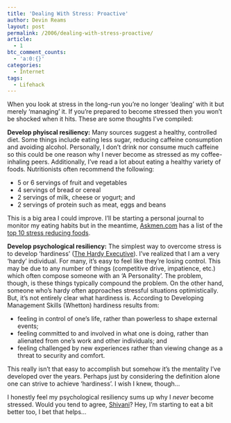 ```yaml
---
title: 'Dealing With Stress: Proactive'
author: Devin Reams
layout: post
permalink: /2006/dealing-with-stress-proactive/
article:
  - 1
btc_comment_counts:
  - 'a:0:{}'
categories:
  - Internet
tags:
  - Lifehack
---
```

When you look at stress in the long-run you&#8217;re no longer &#8216;dealing&#8217; with it but merely &#8216;managing&#8217; it. If you&#8217;re prepared to become stressed then you won&#8217;t be shocked when it hits. These are some thoughts I&#8217;ve compiled:

**Develop phyiscal resiliency:** Many sources suggest a healthy, controlled diet. Some things include eating less sugar, reducing caffeine consumption and avoiding alcohol. Personally, I don&#8217;t drink nor consume much caffeine so this could be one reason why I never become as stressed as my coffee-inhaling peers. Additionally, I&#8217;ve read a lot about eating a healthy variety of foods. Nutritionists often recommend the following:

*   5 or 6 servings of fruit and vegetables
*   4 servings of bread or cereal
*   2 servings of milk, cheese or yogurt; and
*   2 servings of protein such as meat, eggs and beans

This is a big area I could improve. I&#8217;ll be starting a personal journal to monitor my eating habits but in the meantime, [Askmen.com][1] has a list of the [top 10 stress reducing foods][2].

**Develop psychological resiliency:** The simplest way to overcome stress is to develop &#8216;hardiness&#8217; ([The Hardy Executive][3]). I&#8217;ve realized that I am a very &#8216;hardy&#8217; individual. For many, it&#8217;s easy to feel like they&#8217;re losing control. This may be due to any number of things (competitive drive, impatience, etc.) which often compose someone with an &#8216;A Personality&#8217;. The problem, though, is these things typically compound the problem. On the other hand, someone who&#8217;s hardy often approaches stressful situations optimistically. But, it&#8217;s not entirely clear what hardiness is. According to Developing Management Skills (Whetton) hardiness results from:

*   feeling in control of one&#8217;s life, rather than powerless to shape external events;
*   feeling committed to and involved in what one is doing, rather than alienated from one&#8217;s work and other individuals; and
*   feeling challenged by new experiences rather than viewing change as a threat to security and comfort.

This really isn&#8217;t that easy to accomplish but somehow it&#8217;s the mentality I&#8217;ve developed over the years. Perhaps just by considering the definition alone one can strive to achieve &#8216;hardiness&#8217;. I wish I knew, though&#8230;

I honestly feel my psychological resiliency sums up why I *never* become stressed. Would you tend to agree, [Shivani][4]? Hey, I&#8217;m starting to eat a bit better too, I bet that helps&#8230;

 [1]: http://www.askmen.com/
 [2]: http://www.askmen.com/sports/fitness_top_ten/45_fitness_list.html
 [3]: http://www.amazon.com/gp/product/0870943812/104-0574579-4801538?v=glance&#038;n=283155
 [4]: http://shivani.wordpress.com/